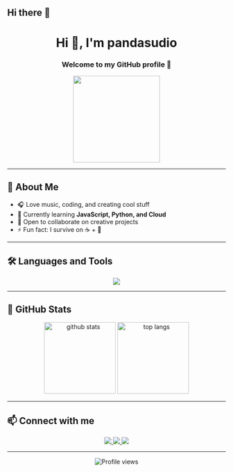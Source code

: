 ## Hi there 👋

<h1 align="center">Hi 👋, I'm pandasudio</h1>
<h3 align="center">Welcome to my GitHub profile 🚀</h3>

<div align="center">
  <img src="https://media.giphy.com/media/M9gbBd9nbDrOTu1Mqx/giphy.gif" width="200"/>
</div>

---

## 🌟 About Me  
- 🎧 Love music, coding, and creating cool stuff  
- 🌱 Currently learning **JavaScript, Python, and Cloud**  
- 🚀 Open to collaborate on creative projects  
- ⚡ Fun fact: I survive on ☕ + 🎵  

---

## 🛠️ Languages and Tools  

<p align="center">
  <img src="https://skillicons.dev/icons?i=python,js,html,css,react,nodejs,mysql,git,github,vscode,figma&theme=dark" />
</p>

---

## 🚀 GitHub Stats  

<p align="center">
  <img src="https://github-readme-stats.vercel.app/api?username=pandasudio&show_icons=true&theme=radical" alt="github stats" height="165"/>
  <img src="https://github-readme-stats.vercel.app/api/top-langs/?username=pandasudio&layout=compact&theme=radical" alt="top langs" height="165"/>
</p>

---

## 📫 Connect with me  

<p align="center">
  <a href="https://instagram.com/your_instagram" target="_blank">
    <img src="https://img.shields.io/badge/Instagram-E4405F?style=for-the-badge&logo=instagram&logoColor=white"/>
  </a>
  <a href="https://facebook.com/your_facebook" target="_blank">
    <img src="https://img.shields.io/badge/Facebook-1877F2?style=for-the-badge&logo=facebook&logoColor=white"/>
  </a>
  <a href="https://youtube.com/your_youtube" target="_blank">
    <img src="https://img.shields.io/badge/YouTube-FF0000?style=for-the-badge&logo=youtube&logoColor=white"/>
  </a>
</p>

---

<div align="center">
  <img src="https://komarev.com/ghpvc/?username=pandasudio&style=flat-square&color=blue" alt="Profile views"/>
</div>
